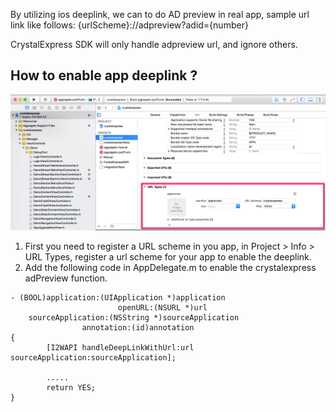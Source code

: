 By utilizing ios deeplink, we can to do AD preview in real app, sample url link like follows: {urlScheme}://adpreview?adid={number}

CrystalExpress SDK will only handle adpreview url, and ignore others.
## How to enable app deeplink ?
![configure deeplink](../images/deeplink.png)

1. First you need to register a URL scheme in you app, in Project > Info > URL Types, register a url scheme for your app to enable the deeplink.
2. Add the following code in AppDelegate.m to enable the crystalexpress adPreview function.

```objc
- (BOOL)application:(UIApplication *)application
                        openURL:(NSURL *)url
    sourceApplication:(NSString *)sourceApplication
                annotation:(id)annotation
{
        [I2WAPI handleDeepLinkWithUrl:url sourceApplication:sourceApplication];

        .....
        return YES;
}
```
